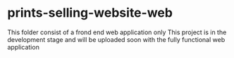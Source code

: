 # prints-selling-website-web
This folder consist of a frond end web application only
This project is in the development stage and will be uploaded soon with the fully functional web application
